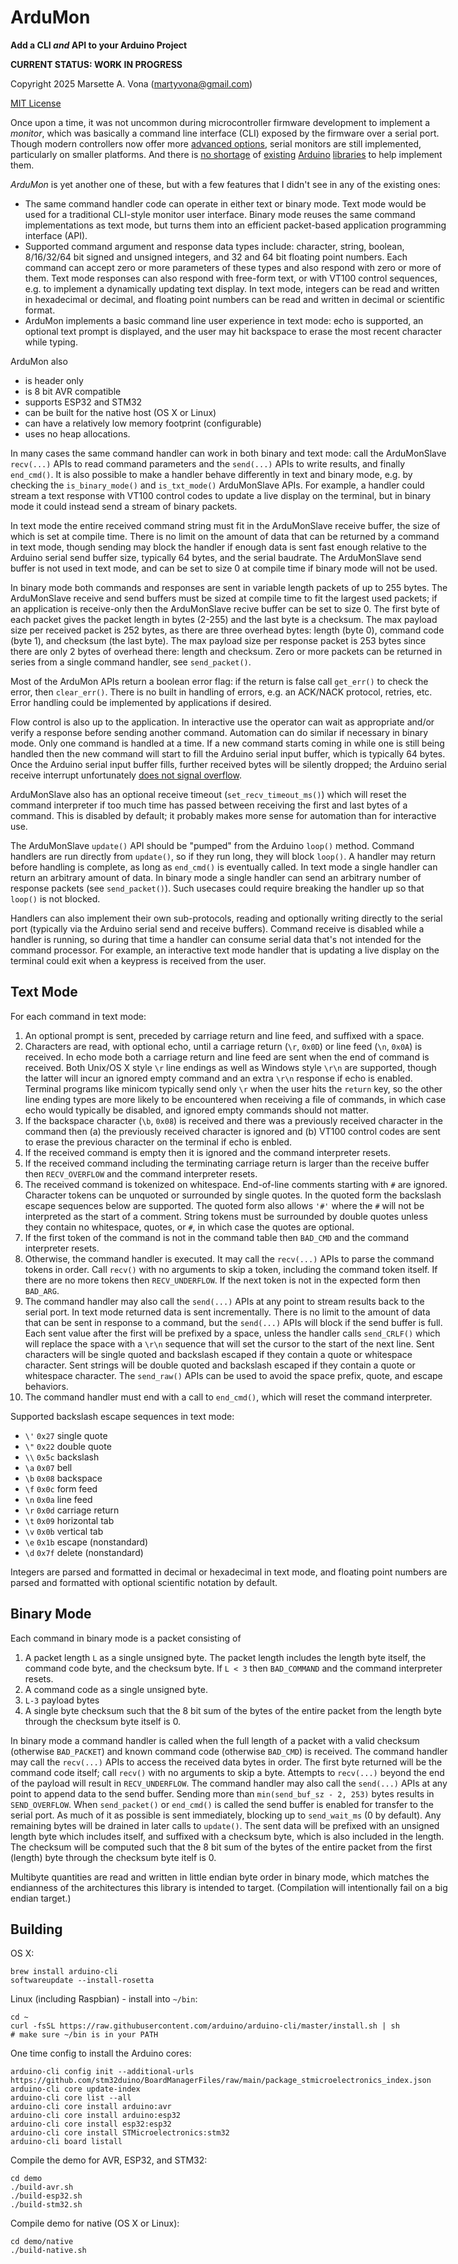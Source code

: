 <div style="width: 50em"> 

# ArduMon

**Add a CLI *and* API to your Arduino Project**

**CURRENT STATUS: WORK IN PROGRESS**

Copyright 2025 Marsette A. Vona (martyvona@gmail.com)

[MIT License](./LICENSE.txt)

Once upon a time, it was not uncommon during microcontroller firmware development to implement a *monitor*, which was basically a command line interface (CLI) exposed by the firmware over a serial port.  Though modern controllers now offer more [advanced options](https://www.st.com/en/development-tools/stm32cubemonitor.html), serial monitors are still implemented, particularly on smaller platforms.  And there is [no shortage](https://github.com/gpb01/SerialCmd) of [existing](https://github.com/ppedro74/Arduino-SerialCommands) [Arduino](https://github.com/argandas/SerialCommand) [libraries](https://github.com/naszly/Arduino-StaticSerialCommands) to help implement them.

*ArduMon* is yet another one of these, but with a few features that I didn't see in any of the existing ones:

* The same command handler code can operate in either text or binary mode.  Text mode would be used for a traditional CLI-style monitor user interface.  Binary mode reuses the same command implementations as text mode, but turns them into an efficient packet-based application programming interface (API).
* Supported command argument and response data types include: character, string, boolean, 8/16/32/64 bit signed and unsigned integers, and 32 and 64 bit floating point numbers.  Each command can accept zero or more parameters of these types and also respond with zero or more of them.  Text mode responses can also respond with free-form text, or with VT100 control sequences, e.g. to implement a dynamically updating text display.  In text mode, integers can be read and written in hexadecimal or decimal, and floating point numbers can be read and written in decimal or scientific format.
* ArduMon implements a basic command line user experience in text mode: echo is supported, an optional text prompt is displayed, and the user may hit backspace to erase the most recent character while typing.

ArduMon also
* is header only
* is 8 bit AVR compatible
* supports ESP32 and STM32
* can be built for the native host (OS X or Linux)
* can have a relatively low memory footprint (configurable)
* uses no heap allocations.

In many cases the same command handler can work in both binary and text mode: call the ArduMonSlave `recv(...)` APIs to read command parameters and the `send(...)` APIs to write results, and finally `end_cmd()`.  It is also possible to make a handler behave differently in text and binary mode, e.g. by checking the `is_binary_mode()` and `is_txt_mode()` ArduMonSlave APIs.  For example, a handler could stream a text response with VT100 control codes to update a live display on the terminal, but in binary mode it could instead send a stream of binary packets.

In text mode the entire received command string must fit in the ArduMonSlave receive buffer, the size of which is set at compile time.  There is no limit on the amount of data that can be returned by a command in text mode, though sending may block the handler if enough data is sent fast enough relative to the Arduino serial send buffer size, typically 64 bytes, and the serial baudrate.   The ArduMonSlave send buffer is not used in text mode, and can be set to size 0 at compile time if binary mode will not be used.

In binary mode both commands and responses are sent in variable length packets of up to 255 bytes.  The ArduMonSlave receive and send buffers must be sized at compile time to fit the largest used packets; if an application is receive-only then the ArduMonSlave recive buffer can be set to size 0.  The first byte of each packet gives the packet length in bytes (2-255) and the last byte is a checksum.  The max payload size per received packet is 252 bytes, as there are three overhead bytes: length (byte 0), command code (byte 1), and checksum (the last byte).  The max payload size per response packet is 253 bytes since there are only 2 bytes of overhead there: length and checksum.  Zero or more packets can be returned in series from a single command handler, see `send_packet()`.

Most of the ArduMon APIs return a boolean error flag: if the return is false call `get_err()` to check the error, then `clear_err()`.  There is no built in handling of errors, e.g. an ACK/NACK protocol, retries, etc.  Error handling could be implemented by applications if desired.

Flow control is also up to the application.  In interactive use the operator can wait as appropriate and/or verify a response before sending another command.  Automation can do similar if necessary in binary mode.  Only one command is handled at a time.  If a new command starts coming in while one is still being handled then the new command will start to fill the Arduino serial input buffer, which is typically 64 bytes.  Once the Arduino serial input buffer fills, further received bytes will be silently dropped; the Arduino serial receive interrupt unfortunately [does not signal overflow](https://arduino.stackexchange.com/a/14035).

ArduMonSlave also has an optional receive timeout (`set_recv_timeout_ms()`) which will reset the command interpreter if too much time has passed between receiving the first and last bytes of a command.  This is disabled by default; it probably makes more sense for automation than for interactive use.

The ArduMonSlave `update()` API should be "pumped" from the Arduino `loop()` method.  Command handlers are run directly from `update()`, so if they run long, they will block `loop()`.  A handler may return before handling is complete, as long as `end_cmd()` is eventually called.  In text mode a single handler can return an arbitrary amount of data.  In binary mode a single handler can send an arbitrary number of response packets (see `send_packet()`).  Such usecases could require breaking the handler up so that `loop()` is not blocked.

Handlers can also implement their own sub-protocols, reading and optionally writing directly to the serial port (typically via the Arduino serial send and receive buffers).  Command receive is disabled while a handler is running, so during that time a handler can consume serial data that's not intended for the command processor.  For example, an interactive text mode handler that is updating a live display on the terminal could exit when a keypress is received from the user.

## Text Mode

For each command in text mode:

1.  An optional prompt is sent, preceded by carriage return and line feed, and suffixed with a space.
1.  Characters are read, with optional echo, until a carriage return (`\r`, `0x0D`) or line feed (`\n`, `0x0A`) is
    received. In echo mode both a carriage return and line feed are sent when the end of command is received.  Both
    Unix/OS X style `\r` line endings as well as Windows style `\r\n` are supported, though the latter will incur an
    ignored empty command and an extra `\r\n` response if echo is enabled.  Terminal programs like minicom typically
    send only `\r` when the user hits the `return` key, so the other line ending types are more likely to be encountered
    when receiving a file of commands, in which case echo would typically be disabled, and ignored empty commands should    not matter.
1.  If the backspace character (`\b`, `0x08`) is received and there was a previously received character in the command
    then (a) the previously received character is ignored and (b) VT100 control codes are sent to erase the previous
    character on the terminal if echo is enbled.
1.  If the received command is empty then it is ignored and the command interpreter resets.
1.  If the received command including the terminating carriage return is larger than the receive buffer then
    `RECV_OVERFLOW` and the command interpreter resets.
1.  The received command is tokenized on whitespace.  End-of-line comments starting with `#` are ignored.  Character
    tokens can be unquoted or surrounded by single quotes.  In the quoted form the backslash escape sequences below
    are supported.  The quoted form also allows `'#'` where the `#` will not be interpreted as the start of a comment.
    String tokens must be surrounded by double quotes unless they contain no whitespace, quotes, or `#`, in which case
    the quotes are optional.
1.  If the first token of the command is not in the command table then `BAD_CMD` and the command interpreter resets.
1.  Otherwise, the command handler is executed.  It may call the `recv(...)` APIs to parse the command tokens in order.
    Call `recv()` with no arguments to skip a token, including the command token itself.  If there are no more tokens
    then `RECV_UNDERFLOW`.  If the next token is not in the expected form then `BAD_ARG`.
1.  The command handler may also call the `send(...)` APIs at any point to stream results back to the serial port.  In
    text mode returned data is sent incrementally.  There is no limit to the amount of data that can be sent in
    response to a command, but the `send(...)` APIs will block if the send buffer is full. Each sent value after the
    first will be prefixed by a space, unless the handler calls `send_CRLF()` which will replace the space with a
    `\r\n` sequence that will set the cursor to the start of the next line.  Sent characters will be single quoted and
    backslash escaped if they contain a quote or whitespace character. Sent strings will be double quoted and backslash
    escaped if they contain a quote or whitespace character.  The `send_raw()` APIs can be used to avoid the space
    prefix, quote, and escape behaviors.
1.  The command handler must end with a call to `end_cmd()`, which will reset the command interpreter.


Supported backslash escape sequences in text mode:

* `\'` `0x27` single quote
* `\"` `0x22` double quote
* `\\` `0x5c` backslash
* `\a` `0x07` bell
* `\b` `0x08` backspace
* `\f` `0x0c` form feed
* `\n` `0x0a` line feed
* `\r` `0x0d` carriage return
* `\t` `0x09` horizontal tab
* `\v` `0x0b` vertical tab
* `\e` `0x1b` escape (nonstandard)
* `\d` `0x7f` delete (nonstandard)

Integers are parsed and formatted in decimal or hexadecimal in text mode, and floating point numbers are parsed and formatted with optional scientific notation by default.

## Binary Mode

Each command in binary mode is a packet consisting of

1.  A packet length `L` as a single unsigned byte.  The packet length includes the length byte itself, the command code
    byte, and the checksum byte.  If `L < 3` then `BAD_COMMAND` and the command interpreter resets.
2.  A command code as a single unsigned byte.
3.  `L-3` payload bytes
4.  A single byte checksum such that the 8 bit sum of the bytes of the entire packet from the length byte through the
    checksum byte itself is 0.

In binary mode a command handler is called when the full length of a packet with a valid checksum (otherwise `BAD_PACKET`) and known command code (otherwise `BAD_CMD`) is received.  The command handler may call the `recv(...)` APIs to access the received data bytes in order.  The first byte returned will be the command code itself; call `recv()` with no arguments to skip a byte.  Attempts to `recv(...)` beyond the end of the payload will result in `RECV_UNDERFLOW`.  The command handler may also call the `send(...)` APIs at any point to append data to the send buffer.  Sending more than `min(send_buf_sz - 2, 253)` bytes results in `SEND_OVERFLOW`.  When `send_packet()` or `end_cmd()` is called the send buffer is enabled for transfer to the serial port.  As much of it as possible is sent immediately, blocking up to `send_wait_ms` (0 by default).  Any remaining bytes will be drained in later calls to `update()`. The sent data will be prefixed with an unsigned length byte which includes itself, and suffixed with a checksum byte, which is also included in the length.  The checksum will be computed such that the 8 bit sum of the bytes of the entire packet from the first (length) byte through the checksum byte itelf is 0.

Multibyte quantities are read and written in little endian byte order in binary mode, which matches the endianness of the architectures this library is intended to target.  (Compilation will intentionally fail on a big endian target.)

## Building

OS X:
```
brew install arduino-cli
softwareupdate --install-rosetta
```

Linux (including Raspbian) - install into `~/bin`:
```
cd ~
curl -fsSL https://raw.githubusercontent.com/arduino/arduino-cli/master/install.sh | sh
# make sure ~/bin is in your PATH
```

One time config to install the Arduino cores:
```
arduino-cli config init --additional-urls https://github.com/stm32duino/BoardManagerFiles/raw/main/package_stmicroelectronics_index.json
arduino-cli core update-index
arduino-cli core list --all
arduino-cli core install arduino:avr
arduino-cli core install arduino:esp32
arduino-cli core install esp32:esp32
arduino-cli core install STMicroelectronics:stm32
arduino-cli board listall
```

Compile the demo for AVR, ESP32, and STM32:
```
cd demo
./build-avr.sh
./build-esp32.sh
./build-stm32.sh
```

Compile demo for native (OS X or Linux):
```
cd demo/native
./build-native.sh
```
